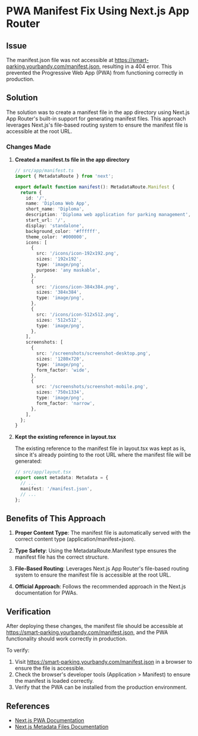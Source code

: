 # PWA Manifest Fix Using Next.js App Router

## Issue

The manifest.json file was not accessible at https://smart-parking.yourbandy.com/manifest.json, resulting in a 404 error. This prevented the Progressive Web App (PWA) from functioning correctly in production.

## Solution

The solution was to create a manifest file in the app directory using Next.js App Router's built-in support for generating manifest files. This approach leverages Next.js's file-based routing system to ensure the manifest file is accessible at the root URL.

### Changes Made

1. **Created a manifest.ts file in the app directory**

   ```typescript
   // src/app/manifest.ts
   import { MetadataRoute } from 'next';

   export default function manifest(): MetadataRoute.Manifest {
     return {
       id: '/',
       name: 'Diploma Web App',
       short_name: 'Diploma',
       description: 'Diploma web application for parking management',
       start_url: '/',
       display: 'standalone',
       background_color: '#ffffff',
       theme_color: '#000000',
       icons: [
         {
           src: '/icons/icon-192x192.png',
           sizes: '192x192',
           type: 'image/png',
           purpose: 'any maskable',
         },
         {
           src: '/icons/icon-384x384.png',
           sizes: '384x384',
           type: 'image/png',
         },
         {
           src: '/icons/icon-512x512.png',
           sizes: '512x512',
           type: 'image/png',
         },
       ],
       screenshots: [
         {
           src: '/screenshots/screenshot-desktop.png',
           sizes: '1280x720',
           type: 'image/png',
           form_factor: 'wide',
         },
         {
           src: '/screenshots/screenshot-mobile.png',
           sizes: '750x1334',
           type: 'image/png',
           form_factor: 'narrow',
         },
       ],
     };
   }
   ```

2. **Kept the existing reference in layout.tsx**

   The existing reference to the manifest file in layout.tsx was kept as is, since it's already pointing to the root URL where the manifest file will be generated:

   ```typescript
   // src/app/layout.tsx
   export const metadata: Metadata = {
     // ...
     manifest: '/manifest.json',
     // ...
   };
   ```

## Benefits of This Approach

1. **Proper Content Type**: The manifest file is automatically served with the correct content type (application/manifest+json).

2. **Type Safety**: Using the MetadataRoute.Manifest type ensures the manifest file has the correct structure.

3. **File-Based Routing**: Leverages Next.js App Router's file-based routing system to ensure the manifest file is accessible at the root URL.

4. **Official Approach**: Follows the recommended approach in the Next.js documentation for PWAs.

## Verification

After deploying these changes, the manifest file should be accessible at https://smart-parking.yourbandy.com/manifest.json, and the PWA functionality should work correctly in production.

To verify:

1. Visit https://smart-parking.yourbandy.com/manifest.json in a browser to ensure the file is accessible.
2. Check the browser's developer tools (Application > Manifest) to ensure the manifest is loaded correctly.
3. Verify that the PWA can be installed from the production environment.

## References

- [Next.js PWA Documentation](https://nextjs.org/docs/app/guides/progressive-web-apps)
- [Next.js Metadata Files Documentation](https://nextjs.org/docs/app/api-reference/file-conventions/metadata)